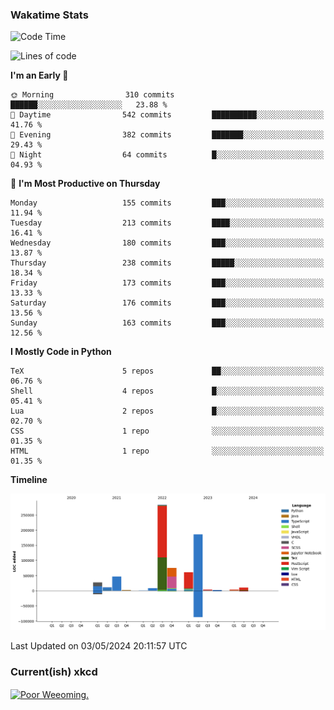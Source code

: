 ### Wakatime Stats
<!--START_SECTION:waka-->
![Code Time](http://img.shields.io/badge/Code%20Time-2%2C515%20hrs%2025%20mins-blue)

![Lines of code](https://img.shields.io/badge/From%20Hello%20World%20I%27ve%20Written-721.9%20thousand%20lines%20of%20code-blue)

**I'm an Early 🐤** 

```text
🌞 Morning                310 commits         ██████░░░░░░░░░░░░░░░░░░░   23.88 % 
🌆 Daytime                542 commits         ██████████░░░░░░░░░░░░░░░   41.76 % 
🌃 Evening                382 commits         ███████░░░░░░░░░░░░░░░░░░   29.43 % 
🌙 Night                  64 commits          █░░░░░░░░░░░░░░░░░░░░░░░░   04.93 % 
```
📅 **I'm Most Productive on Thursday** 

```text
Monday                   155 commits         ███░░░░░░░░░░░░░░░░░░░░░░   11.94 % 
Tuesday                  213 commits         ████░░░░░░░░░░░░░░░░░░░░░   16.41 % 
Wednesday                180 commits         ███░░░░░░░░░░░░░░░░░░░░░░   13.87 % 
Thursday                 238 commits         █████░░░░░░░░░░░░░░░░░░░░   18.34 % 
Friday                   173 commits         ███░░░░░░░░░░░░░░░░░░░░░░   13.33 % 
Saturday                 176 commits         ███░░░░░░░░░░░░░░░░░░░░░░   13.56 % 
Sunday                   163 commits         ███░░░░░░░░░░░░░░░░░░░░░░   12.56 % 
```


**I Mostly Code in Python** 

```text
TeX                      5 repos             ██░░░░░░░░░░░░░░░░░░░░░░░   06.76 % 
Shell                    4 repos             █░░░░░░░░░░░░░░░░░░░░░░░░   05.41 % 
Lua                      2 repos             █░░░░░░░░░░░░░░░░░░░░░░░░   02.70 % 
CSS                      1 repo              ░░░░░░░░░░░░░░░░░░░░░░░░░   01.35 % 
HTML                     1 repo              ░░░░░░░░░░░░░░░░░░░░░░░░░   01.35 % 
```



**Timeline**

![Lines of Code chart](https://raw.githubusercontent.com/joshuajeschek/joshuajeschek/main/assets/bar_graph.png)


 Last Updated on 03/05/2024 20:11:57 UTC
<!--END_SECTION:waka-->

### Current(ish) xkcd
<a id="xkcd-a" title="Poor Weeoming." href="https://www.xkcd.com" target="_blank">
        <img align="center" id="xkcd-img" src="https://imgs.xkcd.com/comics/alphabetical_cartogram.png" alt="Poor Weeoming." height=300 />
</a>
